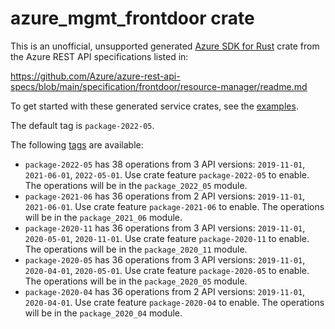 # azure_mgmt_frontdoor crate

This is an unofficial, unsupported generated [Azure SDK for Rust](https://github.com/Azure/azure-sdk-for-rust/tree/legacy) crate from the Azure REST API specifications listed in:

https://github.com/Azure/azure-rest-api-specs/blob/main/specification/frontdoor/resource-manager/readme.md

To get started with these generated service crates, see the [examples](https://github.com/Azure/azure-sdk-for-rust/blob/legacy/services/README.md#examples).

The default tag is `package-2022-05`.

The following [tags](https://github.com/Azure/azure-sdk-for-rust/blob/legacy/services/tags.md) are available:

- `package-2022-05` has 38 operations from 3 API versions: `2019-11-01`, `2021-06-01`, `2022-05-01`. Use crate feature `package-2022-05` to enable. The operations will be in the `package_2022_05` module.
- `package-2021-06` has 36 operations from 2 API versions: `2019-11-01`, `2021-06-01`. Use crate feature `package-2021-06` to enable. The operations will be in the `package_2021_06` module.
- `package-2020-11` has 36 operations from 3 API versions: `2019-11-01`, `2020-05-01`, `2020-11-01`. Use crate feature `package-2020-11` to enable. The operations will be in the `package_2020_11` module.
- `package-2020-05` has 36 operations from 3 API versions: `2019-11-01`, `2020-04-01`, `2020-05-01`. Use crate feature `package-2020-05` to enable. The operations will be in the `package_2020_05` module.
- `package-2020-04` has 36 operations from 2 API versions: `2019-11-01`, `2020-04-01`. Use crate feature `package-2020-04` to enable. The operations will be in the `package_2020_04` module.